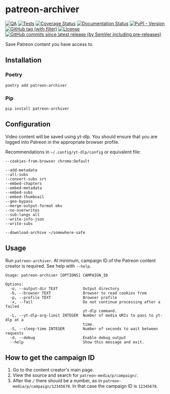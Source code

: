 # patreon-archiver

[![QA](https://github.com/Tatsh/patreon-archiver/actions/workflows/qa.yml/badge.svg)](https://github.com/Tatsh/patreon-archiver/actions/workflows/qa.yml)
[![Tests](https://github.com/Tatsh/patreon-archiver/actions/workflows/tests.yml/badge.svg)](https://github.com/Tatsh/patreon-archiver/actions/workflows/tests.yml)
[![Coverage Status](https://coveralls.io/repos/github/Tatsh/patreon-archiver/badge.svg?branch=master)](https://coveralls.io/github/Tatsh/patreon-archiver?branch=master)
[![Documentation Status](https://readthedocs.org/projects/patreon-archiver/badge/?version=latest)](https://patreon-archiver.readthedocs.org/?badge=latest)
[![PyPI - Version](https://img.shields.io/pypi/v/patreon-archiver)](https://pypi.org/project/patreon-archiver/)
[![GitHub tag (with filter)](https://img.shields.io/github/v/tag/Tatsh/patreon-archiver)](https://github.com/Tatsh/patreon-archiver/tags)
[![License](https://img.shields.io/github/license/Tatsh/patreon-archiver)](https://github.com/Tatsh/patreon-archiver/blob/master/LICENSE.txt)
[![GitHub commits since latest release (by SemVer including pre-releases)](https://img.shields.io/github/commits-since/Tatsh/patreon-archiver/v0.1.0/master)](https://github.com/Tatsh/patreon-archiver/compare/v0.1.0...master)

Save Patreon content you have access to.

## Installation

### Poetry

```shell
poetry add patreon-archiver
```

### Pip

```shell
pip install patreon-archiver
```

## Configuration

Video content will be saved using yt-dlp. You
should ensure that you are logged into Patreon in the appropriate browser
profile.

Recommendations in `~/.config/yt-dlp/config` or equivalent file:

```plain
--cookies-from-browser chrome:Default

--add-metadata
--all-subs
--convert-subs srt
--embed-chapters
--embed-metadata
--embed-subs
--embed-thumbnail
--geo-bypass
--merge-output-format mkv
--no-overwrites
--sub-langs all
--write-info-json
--write-subs

--download-archive ~/somewhere-safe
```

## Usage

Run `patreon-archiver`. At minimum, campaign ID of the Patreon content
creator is required. See help with `--help`.

```plain
Usage: patreon-archiver [OPTIONS] CAMPAIGN_ID

Options:
  -o, --output-dir TEXT           Output directory
  -b, --browser TEXT              Browser to read cookies from
  -p, --profile TEXT              Browser profile
  -x, --fail                      Do not continue processing after a failed
                                  yt-dlp command.
  -L, --yt-dlp-arg-limit INTEGER  Number of media URIs to pass to yt-dlp at a
                                  time.
  -S, --sleep-time INTEGER        Number of seconds to wait between requests
  -d, --debug                     Enable debug output
  --help                          Show this message and exit.
```

## How to get the campaign ID

1. Go to the content creator's main page.
2. View the source and search for `patreon-media/p/campaign/`.
3. After the `/` there should be a number, as in
   `patreon-media/p/campaign/12345678`. In that case the campaign ID is
   `12345678`.
